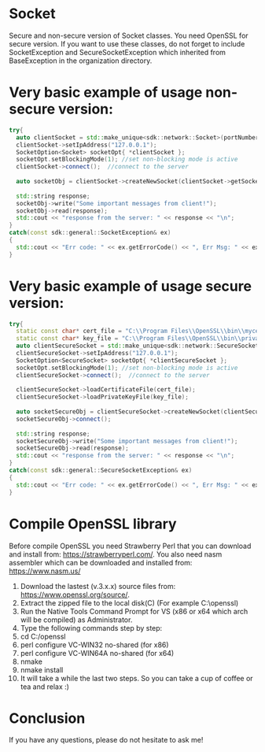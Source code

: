 # Socket
Secure and non-secure version of Socket classes. You need OpenSSL for secure version. If you want to use these classes, do not forget to include SocketException and SecureSocketException which inherited from BaseException in the organization directory.

# Very basic example of usage non-secure version:

```c++
try{
  auto clientSocket = std::make_unique<sdk::network::Socket>(portNumber);
  clientSocket->setIpAddress("127.0.0.1");
  SocketOption<Socket> socketOpt{ *clientSocket };
  socketOpt.setBlockingMode(1);	//set non-blocking mode is active
  clientSocket->connect();  //connect to the server
  
  auto socketObj = clientSocket->createNewSocket(clientSocket->getSocketId());
  
  std::string response;
  socketObj->write("Some important messages from client!");
  socketObj->read(response);
  std::cout << "response from the server: " << response << "\n";
}
catch(const sdk::general::SocketException& ex)
{
  std::cout << "Err code: " << ex.getErrorCode() << ", Err Msg: " << ex.getErrorMsg() << "\n"; 
}
```

# Very basic example of usage secure version:

```c++
try{
  static const char* cert_file = "C:\\Program Files\\OpenSSL\\bin\\mycert.pem";
  static const char* key_file = "C:\\Program Files\\OpenSSL\\bin\\privateKey.key";
  auto clientSecureSocket = std::make_unique<sdk::network::SecureSocket>(portNumber, connection_method::client);
  clientSecureSocket->setIpAddress("127.0.0.1");
  SocketOption<SecureSocket> socketOpt{ *clientSecureSocket };
  socketOpt.setBlockingMode(1);	//set non-blocking mode is active
  clientSecureSocket->connect();  //connect to the server
  
  clientSecureSocket->loadCertificateFile(cert_file);
  clientSecureSocket->loadPrivateKeyFile(key_file);
  
  auto socketSecureObj = clientSecureSocket->createNewSocket(clientSecureSocket->getSocketId());
  socketSecureObj->connect();
  
  std::string response;
  socketSecureObj->write("Some important messages from client!");
  socketSecureObj->read(response);
  std::cout << "response from the server: " << response << "\n";
}
catch(const sdk::general::SecureSocketException& ex)
{
  std::cout << "Err code: " << ex.getErrorCode() << ", Err Msg: " << ex.getErrorMsg() << "\n"; 
}
```

# Compile OpenSSL library
Before compile OpenSSL you need Strawberry Perl that you can download and install from: https://strawberryperl.com/. You also need nasm assembler which can be downloaded and installed from: https://www.nasm.us/

1. Download the lastest (v.3.x.x) source files from: https://www.openssl.org/source/.
2. Extract the zipped file to the local disk(C) (For example C:\openssl)
3. Run the Native Tools Command Prompt for VS (x86 or x64 which arch will be compiled) as Administrator.
4. Type the following commands step by step:
5. cd C:/openssl
6. perl configure VC-WIN32 no-shared (for x86)
7. perl configure VC-WIN64A no-shared (for x64)
8. nmake
9. nmake install
10. It will take a while the last two steps. So you can take a cup of coffee or tea and relax :)

# Conclusion
If you have any questions, please do not hesitate to ask me!
